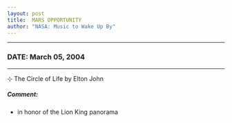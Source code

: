 ```yaml
---
layout: post
title:  MARS OPPORTUNITY
author: "NASA: Music to Wake Up By"
---
```


----
### DATE: March 05, 2004
----
⊹ The Circle of Life by Elton John

##### Comment:
*  in honor of the Lion King panorama
